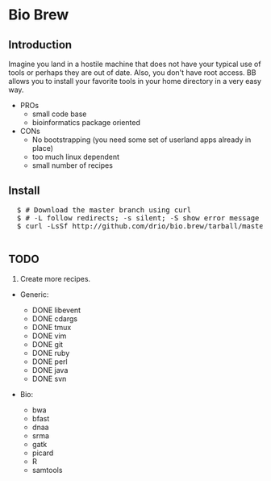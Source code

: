 # Bio Brew

## Introduction

Imagine you land in a hostile machine that does not have your typical use of tools or perhaps
they are out of date. Also, you don't have root access. BB allows you to install your 
favorite tools in your home directory in a very easy way. 

* PROs
  + small code base
  + bioinformatics package oriented
* CONs
  + No bootstrapping (you need some set of userland apps already in place)
  + too much linux dependent
  + small number of recipes

## Install

  <pre>
  $ # Download the master branch using curl
  $ # -L follow redirects; -s silent; -S show error message if fails; -f fail silently on server errors
  $ curl -LsSf http://github.com/drio/bio.brew/tarball/master | tar xvz -C. --strip 1
  </pre>

## TODO 

1. Create more recipes.
  * Generic:
    + DONE libevent
    + DONE cdargs
    + DONE tmux
    + DONE vim
    + DONE git
    + DONE ruby  
    + DONE perl
    + DONE java
    + DONE svn

  * Bio:
    + bwa
    + bfast
    + dnaa
    + srma
    + gatk
    + picard
    + R
    + samtools

